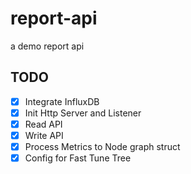 # report-api
a demo report api

## TODO
- [x] Integrate InfluxDB
- [x] Init Http Server and Listener
- [x] Read API
- [x] Write API
- [x]  Process Metrics to Node graph struct
- [x] Config for Fast Tune Tree
